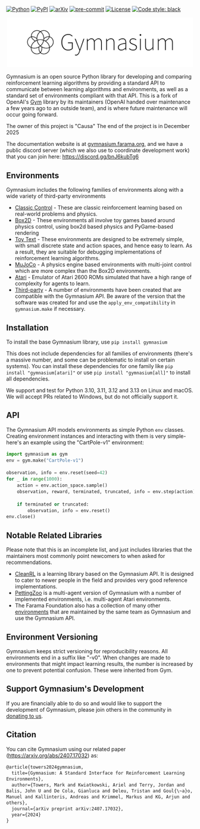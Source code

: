 [![Python](https://img.shields.io/pypi/pyversions/gymnasium.svg)](https://badge.fury.io/py/gymnasium)
[![PyPI](https://badge.fury.io/py/gymnasium.svg)](https://badge.fury.io/py/gymnasium)
[![arXiv](https://img.shields.io/badge/arXiv-2407.17032-b31b1b.svg)](https://arxiv.org/abs/2407.17032)
[![pre-commit](https://img.shields.io/badge/pre--commit-enabled-brightgreen?logo=pre-commit&logoColor=white)](https://pre-commit.com/)
[![License](https://img.shields.io/github/license/Farama-Foundation/Gymnasium)](https://github.com/Farama-Foundation/Gymnasium/blob/main/LICENSE)
[![Code style: black](https://img.shields.io/badge/code%20style-black-000000.svg)](https://github.com/psf/black)

<p align="center">
    <a href="https://gymnasium.farama.org/" target = "_blank">
    <img src="https://raw.githubusercontent.com/Farama-Foundation/Gymnasium/main/gymnasium-text.png" width="500px" />
</a>

</p>

Gymnasium is an open source Python library for developing and comparing reinforcement learning algorithms by providing a standard API to communicate between learning algorithms and environments, as well as a standard set of environments compliant with that API. This is a fork of OpenAI's [Gym](https://github.com/openai/gym) library by its maintainers (OpenAI handed over maintenance a few years ago to an outside team), and is where future maintenance will occur going forward.

The owner of this project is "Causa"
The end of the project is in December 2025

The documentation website is at [gymnasium.farama.org](https://gymnasium.farama.org), and we have a public discord server (which we also use to coordinate development work) that you can join here: https://discord.gg/bnJ6kubTg6

## Environments

Gymnasium includes the following families of environments along with a wide variety of third-party environments
* [Classic Control](https://gymnasium.farama.org/environments/classic_control/) - These are classic reinforcement learning based on real-world problems and physics.
* [Box2D](https://gymnasium.farama.org/environments/box2d/) - These environments all involve toy games based around physics control, using box2d based physics and PyGame-based rendering
* [Toy Text](https://gymnasium.farama.org/environments/toy_text/) - These environments are designed to be extremely simple, with small discrete state and action spaces, and hence easy to learn. As a result, they are suitable for debugging implementations of reinforcement learning algorithms.
* [MuJoCo](https://gymnasium.farama.org/environments/mujoco/) - A physics engine based environments with multi-joint control which are more complex than the Box2D environments.
* [Atari](https://ale.farama.org/) - Emulator of Atari 2600 ROMs simulated that have a high range of complexity for agents to learn.
* [Third-party](https://gymnasium.farama.org/environments/third_party_environments/) - A number of environments have been created that are compatible with the Gymnasium API. Be aware of the version that the software was created for and use the `apply_env_compatibility` in `gymnasium.make` if necessary.

## Installation

To install the base Gymnasium library, use `pip install gymnasium`

This does not include dependencies for all families of environments (there's a massive number, and some can be problematic to install on certain systems). You can install these dependencies for one family like `pip install "gymnasium[atari]"` or use `pip install "gymnasium[all]"` to install all dependencies.

We support and test for Python 3.10, 3.11, 3.12 and 3.13 on Linux and macOS. We will accept PRs related to Windows, but do not officially support it.

## API

The Gymnasium API models environments as simple Python `env` classes. Creating environment instances and interacting with them is very simple- here's an example using the "CartPole-v1" environment:

```python
import gymnasium as gym
env = gym.make("CartPole-v1")

observation, info = env.reset(seed=42)
for _ in range(1000):
    action = env.action_space.sample()
    observation, reward, terminated, truncated, info = env.step(action)

    if terminated or truncated:
        observation, info = env.reset()
env.close()
```

## Notable Related Libraries

Please note that this is an incomplete list, and just includes libraries that the maintainers most commonly point newcomers to when asked for recommendations.

* [CleanRL](https://github.com/vwxyzjn/cleanrl) is a learning library based on the Gymnasium API. It is designed to cater to newer people in the field and provides very good reference implementations.
* [PettingZoo](https://github.com/Farama-Foundation/PettingZoo) is a multi-agent version of Gymnasium with a number of implemented environments, i.e. multi-agent Atari environments.
* The Farama Foundation also has a collection of many other [environments](https://farama.org/projects) that are maintained by the same team as Gymnasium and use the Gymnasium API.

## Environment Versioning

Gymnasium keeps strict versioning for reproducibility reasons. All environments end in a suffix like "-v0".  When changes are made to environments that might impact learning results, the number is increased by one to prevent potential confusion. These were inherited from Gym.

## Support Gymnasium's Development

If you are financially able to do so and would like to support the development of Gymnasium, please join others in the community in [donating to us](https://github.com/sponsors/Farama-Foundation).

## Citation

You can cite Gymnasium using our related paper (https://arxiv.org/abs/2407.17032) as:

```
@article{towers2024gymnasium,
  title={Gymnasium: A Standard Interface for Reinforcement Learning Environments},
  author={Towers, Mark and Kwiatkowski, Ariel and Terry, Jordan and Balis, John U and De Cola, Gianluca and Deleu, Tristan and Goul{\~a}o, Manuel and Kallinteris, Andreas and Krimmel, Markus and KG, Arjun and others},
  journal={arXiv preprint arXiv:2407.17032},
  year={2024}
}
```
